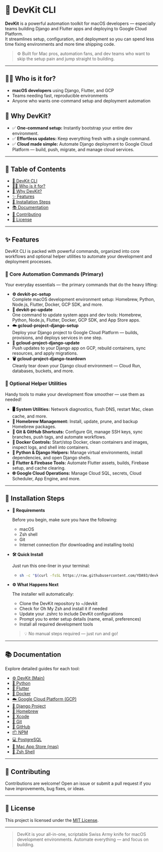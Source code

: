 # 🧰 DevKit CLI

**DevKit** is a powerful automation toolkit for macOS developers — especially teams building Django and Flutter apps and deploying to Google Cloud Platform.  
It streamlines setup, configuration, and deployment so you can spend less time fixing environments and more time shipping code.

> ⚙️ Built for Mac pros, automation fans, and dev teams who want to skip the setup pain and jump straight to building.

---

## 🧑‍💻 Who is it for?

- **macOS developers** using Django, Flutter, and GCP
- Teams needing fast, reproducible environments
- Anyone who wants one-command setup and deployment automation

## 🤔 Why DevKit?

- ✅ **One-command setup:** Instantly bootstrap your entire dev environment.
- ✅ **Effortless updates:** Keep everything fresh with a single command.
- ✅ **Cloud made simple:** Automate Django deployment to Google Cloud Platform — build, push, migrate, and manage cloud services.

---

## 📑 Table of Contents

- [🧰 DevKit CLI](#-devkit-cli)
- [🧑‍💻 Who is it for?](#-who-is-it-for)
- [🤔 Why DevKit?](#-why-devkit)
- [✨ Features](#-features)
- [🚀 Installation Steps](#-installation-steps)
- [📚 Documentation](#-documentation)
- [🤝 Contributing](#-contributing)
- [📄 License](#-license)

---

## ✨ Features

DevKit CLI is packed with powerful commands, organized into core workflows and optional helper utilities to automate your development and deployment processes.

### 🚀 Core Automation Commands (Primary)

Your everyday essentials — the primary commands that do the heavy lifting:

- **⚙️ devkit-pc-setup**  
  Complete macOS development environment setup: Homebrew, Python, Node.js, Flutter, Docker, GCP SDK, and more.
- **🔄 devkit-pc-update**  
  One command to update system apps and dev tools: Homebrew, Python, Node.js, Flutter, Docker, GCP SDK, and App Store apps.
- **☁️ gcloud-project-django-setup**  
  Deploy your Django project to Google Cloud Platform — builds, provisions, and deploys services in one step.
- **🚢 gcloud-project-django-update**  
  Push updates to your Django app on GCP, rebuild containers, sync resources, and apply migrations.
- **🗑️ gcloud-project-django-teardown**  
  Cleanly tear down your Django cloud environment — Cloud Run, databases, buckets, and more.

### 🧩 Optional Helper Utilities

Handy tools to make your development flow smoother — use them as needed!

- **🖥️ System Utilities:** Network diagnostics, flush DNS, restart Mac, clean cache, and more.
- **🍺 Homebrew Management:** Install, update, prune, and backup Homebrew packages.
- **🐙 Git & GitHub Shortcuts:** Configure Git, manage SSH keys, sync branches, push tags, and automate workflows.
- **🐳 Docker Controls:** Start/stop Docker, clean containers and images, inspect logs, and shell into containers.
- **🐍 Python & Django Helpers:** Manage virtual environments, install dependencies, and open Django shells.
- **📱 Flutter & Firebase Tools:** Automate Flutter assets, builds, Firebase setup, and cache clearing.
- **🌐 Google Cloud Operations:** Manage Cloud SQL, secrets, Cloud Scheduler, App Engine, and more.

---

## 🚀 Installation Steps

- **🔧 Requirements**

  Before you begin, make sure you have the following:

  - macOS
  - Zsh shell
  - Git
  - Internet connection (for downloading and installing tools)

- **🛠️ Quick Install**

  Just run this one-liner in your terminal:

  - ```bash
    sh -c "$(curl -fsSL https://raw.githubusercontent.com/YDA93/devkit/main/install.zsh)"
    ```

- **⚙️ What Happens Next**

  The installer will automatically:

  - Clone the DevKit repository to ~/devkit
  - Check for Oh My Zsh and install it if needed
  - Update your .zshrc to include DevKit configurations
  - Prompt you to enter setup details (name, email, preferences)
  - Install all required development tools

  > 💡 No manual steps required — just run and go!

---

## 📚 Documentation

Explore detailed guides for each tool:

- [⚙️ DevKit (Main)](./docs/devkit.md)
- [🐍 Python](./docs/python.md)
- [📱 Flutter](./docs/flutter.md)
- [🐳 Docker](./docs/docker.md)
- [☁️ Google Cloud Platform (GCP)](./docs/gcloud.md)
- [🚀 Django Project](./docs/django.md)
- [🍺 Homebrew](./docs/homebrew.md)
- [🔧 Xcode](./docs/xcode.md)
- [🐙 Git](./docs/git.md)
- [🧩 GitHub](./docs/github.md)
- [📦 NPM](./docs/npm.md)
- [💻 PostgreSQL](./docs/postgresql.md)
- [🍎 Mac App Store (mas)](./docs/mas.md)
- [🐚 Zsh Shell](./docs/zsh.md)

---

## 🤝 Contributing

Contributions are welcome!
Open an issue or submit a pull request if you have improvements, bug fixes, or ideas.

---

## 📄 License

This project is licensed under the [MIT License](./LICENSE).

---

> DevKit is your all-in-one, scriptable Swiss Army knife for macOS development environments. Automate everything — and focus on building.
